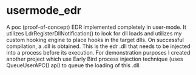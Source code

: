 # usermode_edr
A poc (proof-of-concept) EDR implemented completely in user-mode. It utilizes LdrRegisterDllNotification() to look for dll loads and utilizes my custom hooking engine to place hooks in the target dlls. On successful compilation, a .dll is obtained. This is the edr .dll that needs to be injected into a process before its execution. For demonstration purposes I created another project which use Early Bird process injection technique (uses QueueUserAPC() api) to queue the loading of this .dll.
